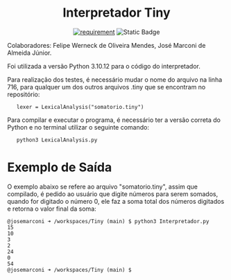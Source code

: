 <h1 align="center" font-size="200em"><b>Interpretador Tiny</b></h1>

<div align = "center" >

[![requirement](https://img.shields.io/badge/IDE-Visual%20Studio%20Code-informational)](https://code.visualstudio.com/docs/?dv=linux64_deb)
![Static Badge](https://img.shields.io/badge/Linguagem-Python-blue)
</div>

Colaboradores: Felipe Werneck de Oliveira Mendes, José Marconi de Almeida Júnior.

Foi utilizada a versão Python 3.10.12 para o código do interpretador.

Para realização dos testes, é necessário mudar o nome do arquivo na linha 716, para qualquer um dos outros arquivos .tiny que se encontram no repositório:

 ```
    lexer = LexicalAnalysis("somatorio.tiny")
 ```

Para compilar e executar o programa, é necessário ter a versão correta do Python e no terminal utilizar o seguinte comando:

 ```
    python3 LexicalAnalysis.py
 ```

# Exemplo de Saída

O exemplo abaixo se refere ao arquivo "somatorio.tiny", assim que compilado, é pedido ao usuário que digite números para serem somados, quando for digitado o número 0, ele faz a soma total dos números digitados e retorna o valor final da soma:

 ```
@josemarconi ➜ /workspaces/Tiny (main) $ python3 Interpretador.py
15
10
3
2
24
0
54
@josemarconi ➜ /workspaces/Tiny (main) $ 

 ```
